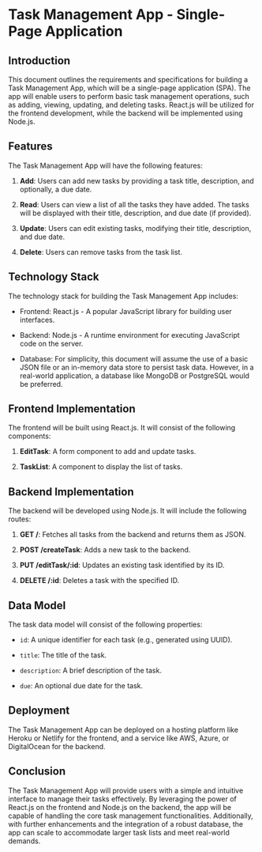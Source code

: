 # Task Management App - Single-Page Application

## Introduction

This document outlines the requirements and specifications for building a Task Management App, which will be a single-page application (SPA). The app will enable users to perform basic task management operations, such as adding, viewing, updating, and deleting tasks. React.js will be utilized for the frontend development, while the backend will be implemented using Node.js.

## Features

The Task Management App will have the following features:

1. **Add**: Users can add new tasks by providing a task title, description, and optionally, a due date.

2. **Read**: Users can view a list of all the tasks they have added. The tasks will be displayed with their title, description, and due date (if provided).

3. **Update**: Users can edit existing tasks, modifying their title, description, and due date.

4. **Delete**: Users can remove tasks from the task list.

## Technology Stack

The technology stack for building the Task Management App includes:

- Frontend: React.js - A popular JavaScript library for building user interfaces.

- Backend: Node.js - A runtime environment for executing JavaScript code on the server.

- Database: For simplicity, this document will assume the use of a basic JSON file or an in-memory data store to persist task data. However, in a real-world application, a database like MongoDB or PostgreSQL would be preferred.

## Frontend Implementation

The frontend will be built using React.js. It will consist of the following components:

1. **EditTask**: A form component to add and update tasks.

2. **TaskList**: A component to display the list of tasks.

## Backend Implementation

The backend will be developed using Node.js. It will include the following routes:

1. **GET /**: Fetches all tasks from the backend and returns them as JSON.

2. **POST /createTask**: Adds a new task to the backend.

3. **PUT /editTask/:id**: Updates an existing task identified by its ID.

4. **DELETE /:id**: Deletes a task with the specified ID.

## Data Model

The task data model will consist of the following properties:

- `id`: A unique identifier for each task (e.g., generated using UUID).

- `title`: The title of the task.

- `description`: A brief description of the task.

- `due`: An optional due date for the task.

## Deployment

The Task Management App can be deployed on a hosting platform like Heroku or Netlify for the frontend, and a service like AWS, Azure, or DigitalOcean for the backend.

## Conclusion

The Task Management App will provide users with a simple and intuitive interface to manage their tasks effectively. By leveraging the power of React.js on the frontend and Node.js on the backend, the app will be capable of handling the core task management functionalities. Additionally, with further enhancements and the integration of a robust database, the app can scale to accommodate larger task lists and meet real-world demands.
